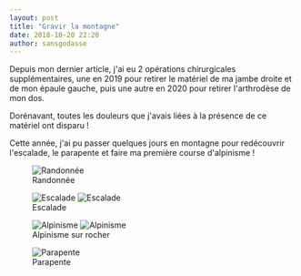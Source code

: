 ```yaml
---
layout: post
title: "Gravir la montagne"
date: 2018-10-20 22:20
author: sansgodasse
---
```


Depuis mon dernier article, j'ai eu 2 opérations chirurgicales supplémentaires, une en 2019 pour retirer le matériel de ma jambe droite et de mon épaule gauche, puis une autre en 2020 pour retirer l'arthrodèse de mon dos.

Dorénavant, toutes les douleurs que j'avais liées à la présence de ce matériel ont disparu !

Cette année, j'ai pu passer quelques jours en montagne pour redécouvrir l'escalade, le parapente et faire ma première course d'alpinisme !

<figure>
    <img src="https://eapi.pcloud.com/getpubthumb?code=XZqgPFZgsgB1nCoT7pb0z2bQiaFFHNIxXiX&linkpassword=undefined&size=1024x768&crop=0&type=auto" alt="Randonnée">
    <figcaption>Randonnée</figcaption>
</figure>

<figure>
    <img src="https://eapi.pcloud.com/getpubthumb?code=XZCgPFZGcQp5tOyuppwxQud1SADu7az0sWX&linkpassword=undefined&size=768x1024&crop=0&type=auto" alt="Escalade">
    <img src="https://eapi.pcloud.com/getpubthumb?code=XZRPPFZ2TfTcic1khSoBRbxF0iumFQEGql7&linkpassword=undefined&size=768x1024&crop=0&type=auto" alt="Escalade">
    <figcaption>Escalade</figcaption>
</figure>

<figure>
    <img src="https://eapi.pcloud.com/getpubthumb?code=XZQPPFZCi12jl1qxiXP0MB67kUpsJxkx3BV&linkpassword=undefined&size=1920x1436&crop=0&type=auto" alt="Alpinisme">
    <img src="https://eapi.pcloud.com/getpubthumb?code=XZyPPFZc0RahDWROe4Liekd3QAxxQahe49X&linkpassword=undefined&size=768x1024&crop=0&type=auto" alt="Alpinisme">
    <figcaption>Alpinisme sur rocher</figcaption>
</figure>

<figure>
    <img src="https://eapi.pcloud.com/getpubthumb?code=XZhCPFZc8WmvWlA6mREIHxswdbTgQEghhfy&linkpassword=undefined&size=1920x1080&crop=0&type=auto" alt="Parapente">
    <figcaption>Parapente</figcaption>
</figure>
